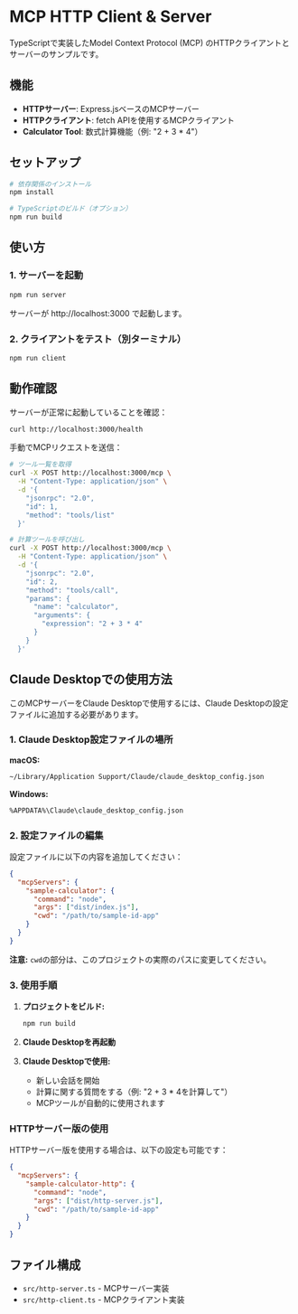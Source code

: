 # MCP HTTP Client & Server

TypeScriptで実装したModel Context Protocol (MCP) のHTTPクライアントとサーバーのサンプルです。

## 機能

- **HTTPサーバー**: Express.jsベースのMCPサーバー
- **HTTPクライアント**: fetch APIを使用するMCPクライアント
- **Calculator Tool**: 数式計算機能（例: "2 + 3 * 4"）

## セットアップ

```bash
# 依存関係のインストール
npm install

# TypeScriptのビルド（オプション）
npm run build
```

## 使い方

### 1. サーバーを起動

```bash
npm run server
```

サーバーが http://localhost:3000 で起動します。

### 2. クライアントをテスト（別ターミナル）

```bash
npm run client
```

## 動作確認

サーバーが正常に起動していることを確認：

```bash
curl http://localhost:3000/health
```

手動でMCPリクエストを送信：

```bash
# ツール一覧を取得
curl -X POST http://localhost:3000/mcp \
  -H "Content-Type: application/json" \
  -d '{
    "jsonrpc": "2.0",
    "id": 1,
    "method": "tools/list"
  }'

# 計算ツールを呼び出し
curl -X POST http://localhost:3000/mcp \
  -H "Content-Type: application/json" \
  -d '{
    "jsonrpc": "2.0",
    "id": 2,
    "method": "tools/call",
    "params": {
      "name": "calculator",
      "arguments": {
        "expression": "2 + 3 * 4"
      }
    }
  }'
```

## Claude Desktopでの使用方法

このMCPサーバーをClaude Desktopで使用するには、Claude Desktopの設定ファイルに追加する必要があります。

### 1. Claude Desktop設定ファイルの場所

**macOS:**
```bash
~/Library/Application Support/Claude/claude_desktop_config.json
```

**Windows:**
```bash
%APPDATA%\Claude\claude_desktop_config.json
```

### 2. 設定ファイルの編集

設定ファイルに以下の内容を追加してください：

```json
{
  "mcpServers": {
    "sample-calculator": {
      "command": "node",
      "args": ["dist/index.js"],
      "cwd": "/path/to/sample-id-app"
    }
  }
}
```

**注意:** `cwd`の部分は、このプロジェクトの実際のパスに変更してください。

### 3. 使用手順

1. **プロジェクトをビルド:**
   ```bash
   npm run build
   ```

2. **Claude Desktopを再起動**

3. **Claude Desktopで使用:**
   - 新しい会話を開始
   - 計算に関する質問をする（例: "2 + 3 * 4を計算して"）
   - MCPツールが自動的に使用されます

### HTTPサーバー版の使用

HTTPサーバー版を使用する場合は、以下の設定も可能です：

```json
{
  "mcpServers": {
    "sample-calculator-http": {
      "command": "node",
      "args": ["dist/http-server.js"],
      "cwd": "/path/to/sample-id-app"
    }
  }
}
```

## ファイル構成

- `src/http-server.ts` - MCPサーバー実装
- `src/http-client.ts` - MCPクライアント実装
